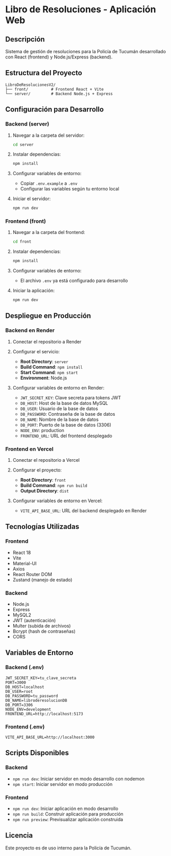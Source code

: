 # Libro de Resoluciones - Aplicación Web

## Descripción
Sistema de gestión de resoluciones para la Policía de Tucumán desarrollado con React (frontend) y Node.js/Express (backend).

## Estructura del Proyecto
```
LibroDeResolucionesV2/
├── front/          # Frontend React + Vite
└── server/         # Backend Node.js + Express
```

## Configuración para Desarrollo

### Backend (server)
1. Navegar a la carpeta del servidor:
   ```bash
   cd server
   ```

2. Instalar dependencias:
   ```bash
   npm install
   ```

3. Configurar variables de entorno:
   - Copiar `.env.example` a `.env`
   - Configurar las variables según tu entorno local

4. Iniciar el servidor:
   ```bash
   npm run dev
   ```

### Frontend (front)
1. Navegar a la carpeta del frontend:
   ```bash
   cd front
   ```

2. Instalar dependencias:
   ```bash
   npm install
   ```

3. Configurar variables de entorno:
   - El archivo `.env` ya está configurado para desarrollo

4. Iniciar la aplicación:
   ```bash
   npm run dev
   ```

## Despliegue en Producción

### Backend en Render
1. Conectar el repositorio a Render
2. Configurar el servicio:
   - **Root Directory**: `server`
   - **Build Command**: `npm install`
   - **Start Command**: `npm start`
   - **Environment**: Node.js

3. Configurar variables de entorno en Render:
   - `JWT_SECRET_KEY`: Clave secreta para tokens JWT
   - `DB_HOST`: Host de la base de datos MySQL
   - `DB_USER`: Usuario de la base de datos
   - `DB_PASSWORD`: Contraseña de la base de datos
   - `DB_NAME`: Nombre de la base de datos
   - `DB_PORT`: Puerto de la base de datos (3306)
   - `NODE_ENV`: production
   - `FRONTEND_URL`: URL del frontend desplegado

### Frontend en Vercel
1. Conectar el repositorio a Vercel
2. Configurar el proyecto:
   - **Root Directory**: `front`
   - **Build Command**: `npm run build`
   - **Output Directory**: `dist`

3. Configurar variables de entorno en Vercel:
   - `VITE_API_BASE_URL`: URL del backend desplegado en Render

## Tecnologías Utilizadas

### Frontend
- React 18
- Vite
- Material-UI
- Axios
- React Router DOM
- Zustand (manejo de estado)

### Backend
- Node.js
- Express
- MySQL2
- JWT (autenticación)
- Multer (subida de archivos)
- Bcrypt (hash de contraseñas)
- CORS

## Variables de Entorno

### Backend (.env)
```
JWT_SECRET_KEY=tu_clave_secreta
PORT=3000
DB_HOST=localhost
DB_USER=root
DB_PASSWORD=tu_password
DB_NAME=libroderesolucionDB
DB_PORT=3306
NODE_ENV=development
FRONTEND_URL=http://localhost:5173
```

### Frontend (.env)
```
VITE_API_BASE_URL=http://localhost:3000
```

## Scripts Disponibles

### Backend
- `npm run dev`: Iniciar servidor en modo desarrollo con nodemon
- `npm start`: Iniciar servidor en modo producción

### Frontend
- `npm run dev`: Iniciar aplicación en modo desarrollo
- `npm run build`: Construir aplicación para producción
- `npm run preview`: Previsualizar aplicación construida

## Licencia
Este proyecto es de uso interno para la Policía de Tucumán.
